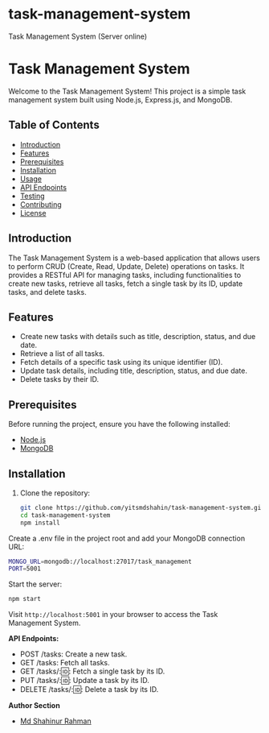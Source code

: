 # task-management-system
Task Management System (Server online)
# Task Management System

Welcome to the Task Management System! This project is a simple task management system built using Node.js, Express.js, and MongoDB.

## Table of Contents

- [Introduction](#introduction)
- [Features](#features)
- [Prerequisites](#prerequisites)
- [Installation](#installation)
- [Usage](#usage)
- [API Endpoints](#api-endpoints)
- [Testing](#testing)
- [Contributing](#contributing)
- [License](#license)

## Introduction

The Task Management System is a web-based application that allows users to perform CRUD (Create, Read, Update, Delete) operations on tasks. It provides a RESTful API for managing tasks, including functionalities to create new tasks, retrieve all tasks, fetch a single task by its ID, update tasks, and delete tasks.

## Features

- Create new tasks with details such as title, description, status, and due date.
- Retrieve a list of all tasks.
- Fetch details of a specific task using its unique identifier (ID).
- Update task details, including title, description, status, and due date.
- Delete tasks by their ID.

## Prerequisites

Before running the project, ensure you have the following installed:

- [Node.js](https://nodejs.org/)
- [MongoDB](https://www.mongodb.com/try/download/community)

## Installation

1. Clone the repository:

   ```bash
   git clone https://github.com/yitsmdshahin/task-management-system.git
   cd task-management-system
   npm install

Create a .env file in the project root and add your MongoDB connection URL:
   ```bash
   MONGO_URL=mongodb://localhost:27017/task_management
   PORT=5001
   ```
   
Start the server:
   ```bash
   npm start
   ```
Visit ```http://localhost:5001``` in your browser to access the Task Management System.

**API Endpoints:**
  - POST /tasks: Create a new task.
  - GET /tasks: Fetch all tasks.
  - GET /tasks/:🆔: Fetch a single task by its ID.
  - PUT /tasks/:🆔: Update a task by its ID.
  - DELETE /tasks/:🆔: Delete a task by its ID.
 

**Author Section**
- [Md Shahinur Rahman](https://github.com/itsmdshahin)

